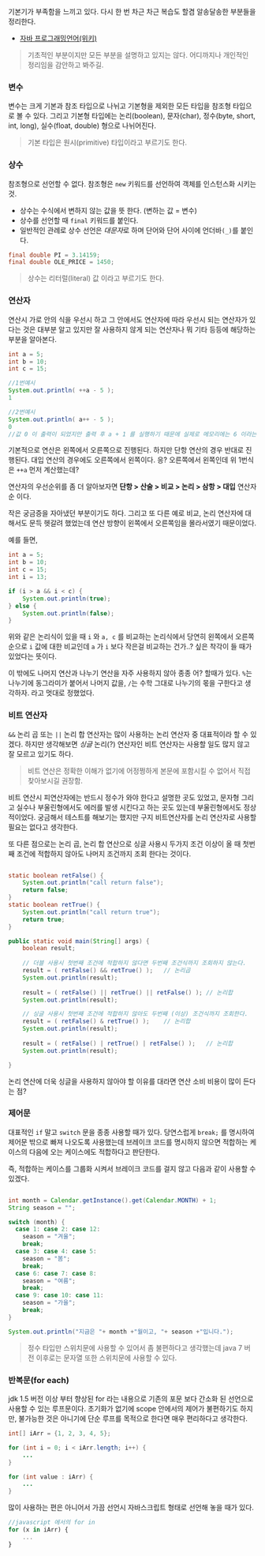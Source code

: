 
기본기가 부족함을 느끼고 있다. 다시 한 번 차근 차근 복습도 할겸 알송달송한 부분들을 정리한다.

- [자바 프로그래밍언어(위키)](https://ko.wikipedia.org/wiki/%EC%9E%90%EB%B0%94_(%ED%94%84%EB%A1%9C%EA%B7%B8%EB%9E%98%EB%B0%8D_%EC%96%B8%EC%96%B4) "자바 프로그래밍언어")

>기초적인 부분이지만 모든 부분을 설명하고 있지는 않다. 어디까지나 개인적인 정리임을 감안하고 봐주길.


### 변수

변수는 크게 기본과 참조 타입으로 나뉘고 기본형을 제외한 모든 타입을 참조형 타입으로 볼 수 있다.
그리고 기본형 타입에는 논리(boolean), 문자(char), 정수(byte, short, int, long), 실수(float, double) 형으로 
나뉘어진다.

>기본 타입은 원시(primitive) 타입이라고 부르기도 한다.  


### 상수

참조형으로 선언할 수 없다. 참조형은 `new` 키워드를 선언하여 객체를 인스턴스화 시키는 것.

- 상수는 수식에서 변하지 않는 값을 뜻 한다. (변하는 값 = 변수)
- 상수를 선언할 때 `final` 키워드를 붙인다.
- 일반적인 관례로 상수 선언은 *대문자*로 하며 단어와 단어 사이에 언더바`(_)`를 붙인다.

```java
final double PI = 3.14159;
final double OLE_PRICE = 1450;
```

>상수는 리터럴(literal) 값 이라고 부르기도 한다.


### 연산자

연산시 가로 안의 식을 우선시 하고 그 안에서도 연산자에 따라 우선시 되는 연산자가 있다는 것은 대부분
알고 있지만 잘 사용하지 않게 되는 연산자나 뭐 기타 등등에 해당하는 부분을 알아본다.

```java
int a = 5;
int b = 10;
int c = 15;

//1번예시
System.out.println( ++a - 5 );
1

//2번예시
System.out.println( a++ - 5 );
0
//값 0 이 출력이 되었지만 출력 후 a + 1 를 실행하기 때문에 실제로 메모리에는 6 이라는 값이 저장 된다.
```

기본적으로 연산은 왼쪽에서 오른쪽으로 진행된다. 하지만 단항 연산의 경우 반대로 진행된다.
대입 연산의 경우에도 오른쪽에서 왼쪽이다. 응? 오른쪽에서 왼쪽인데 위 1번식은 `++a` 먼저 계산했는데?

연산자의 우선순위를 좀 더 알아보자면 **단항 > 산술 > 비교 > 논리 > 삼항 > 대입** 연산자 순 이다.

작은 궁금증을 자아냈던 부분이기도 하다. 그리고 또 다른 예로 비교, 논리 연산자에 대해서도 
문득 헷갈려 했었는데 연산 방향이 왼쪽에서 오른쪽임을 몰라서였기 때문이었다.

예를 들면,

```java
int a = 5;
int b = 10;
int c = 15;
int i = 13;

if (i > a && i < c) {
    System.out.println(true);
} else {
    System.out.println(false);
}
```

위와 같은 논리식이 있을 때 `i` 와 `a, c` 를 비교하는 논리식에서 당연히 왼쪽에서 오른쪽 순으로 `i` 값에 대한 비교인데
`a` 가 `i` 보다 작은걸 비교하는 건가..? 싶은 착각이 들 때가 있었다는 뜻이다.

이 밖에도 나머지 연산과 나누기 연산을 자주 사용하지 않아 종종 어? 할때가 있다. 
`%`는 나누기에 동그라미가 붙어서 나머지 값을, `/`는 수학 그대로 나누기의 몫을 구한다고 생각하자. 라고 멋대로 정했었다.


### 비트 연산자

`&&` 논리 곱 또는 `||` 논리 합 연산자는 많이 사용하는 논리 연산자 중 대표적이라 할 수 있겠다.
하지만 생각해보면 *싱글* 논리(?) 연산자인 비트 연산자는 사용할 일도 많지 않고 잘 모르고 있기도 하다.

>비트 연산은 정확한 이해가 없기에 어정쩡하게 본문에 포함시킬 수 없어서 직접 찾아보시길 권장함. 

비트 연산시 피연산자에는 반드시 정수가 와야 한다고 설명한 곳도 있었고, 문자형 그리고 실수나 부울린형에서도 에러를 발생 시킨다고 
하는 곳도 있는데 부울린형에서도 정상적이었다. 궁금해서 테스트를 해보기는 했지만 구지 비트연산자를 논리 연산자로 사용할 필요는 
없다고 생각한다. 

또 다른 점으로는 논리 곱, 논리 합 연산으로 싱글 사용시 두가지 조건 이상이 올 때 첫번째 조건에 적합하지 않아도 
나머지 조건까지 조회 한다는 것이다.


```java

static boolean retFalse() {
    System.out.println("call return false");
    return false;
}
static boolean retTrue() {
    System.out.println("call return true");
    return true;
}

public static void main(String[] args) {
    boolean result;
    
    // 더블 사용시 첫번째 조건에 적합하지 않다면 두번째 조건식까지 조회하지 않는다.
    result = ( retFalse() && retTrue() );   // 논리곱 
    System.out.println(result);
    
    result = ( retFalse() || retTrue() || retFalse() ); // 논리합 
    System.out.println(result);

    // 싱글 사용시 첫번째 조건에 적합하지 않아도 두번째 (이상) 조건식까지 조회한다.
    result = ( retFalse() & retTrue() );    // 논리합 
    System.out.println(result);
    
    result = ( retFalse() | retTrue() | retFalse() );   // 논리합 
    System.out.println(result);

}
```

논리 연산에 더욱 싱글을 사용하지 않아야 할 이유를 대라면 연산 소비 비용이 많이 든다는 점?



### 제어문 

대표적인 `if` 말고 `switch` 문을 종종 사용할 때가 있다. 당연스럽게 `break;` 를 명시하여 제어문 밖으로 빠져 나오도록 사용했는데 
브레이크 코드를 명시하지 않으면 적합하는 케이스의 다음에 오는 케이스에도 적합하다고 판단한다. 

즉, 적합하는 케이스를 그룹화 시켜서 브레이크 코드를 걸지 않고 다음과 같이 사용할 수 있겠다.


```java

int month = Calendar.getInstance().get(Calendar.MONTH) + 1;
String season = "";

switch (month) {
  case 1: case 2: case 12:
    season = "겨울";
    break;
  case 3: case 4: case 5:
    season = "봄";
    break;
  case 6: case 7: case 8:
    season = "여름";
    break;
  case 9: case 10: case 11:
    season = "가을";
    break;
}

System.out.println("지금은 "+ month +"월이고, "+ season +"입니다.");

```

>정수 타입만 스위치문에 사용할 수 있어서 좀 불편하다고 생각했는데 java 7 버전 이후로는 문자열 또한 스위치문에 사용할 수 있다.


### 반복문(for each)

jdk 1.5 버전 이상 부터 향상된 for 라는 내용으로 기존의 포문 보다 간소화 된 선언으로 사용할 수 있는 루프문이다.
초기화가 없기에 scope 안에서의 제어가 불편하기도 하지만, 불가능한 것은 아니기에 단순 루프를 목적으로 한다면 매우 편리하다고 생각한다.

```java
int[] iArr = {1, 2, 3, 4, 5};

for (int i = 0; i < iArr.length; i++) {
    ...
}

for (int value : iArr) {
    ...
}
```

많이 사용하는 편은 아니어서 가끔 선언시 자바스크립트 형태로 선언해 놓을 때가 있다. 

```javascript
//javascript 에서의 for in
for (x in iArr) {
    ...
}
```

